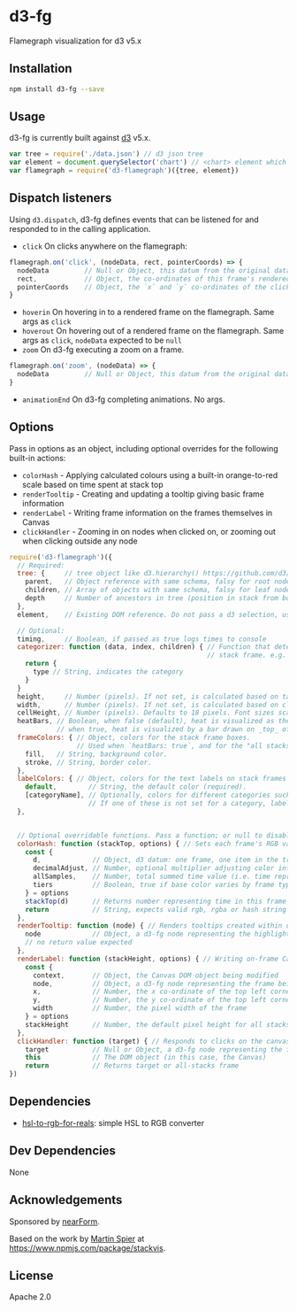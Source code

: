 # d3-fg

Flamegraph visualization for d3 v5.x

## Installation

```sh
npm install d3-fg --save
```

## Usage

d3-fg is currently built against [d3](http://npm.im/d3) v5.x.

```js
var tree = require('./data.json') // d3 json tree
var element = document.querySelector('chart') // <chart> element which should be in html body
var flamegraph = require('d3-flamegraph')({tree, element})
```

## Dispatch listeners

Using `d3.dispatch`, d3-fg defines events that can be listened for and responded to in the calling application.

- `click` On clicks anywhere on the flamegraph:

 ```js
 flamegraph.on('click', (nodeData, rect, pointerCoords) => {
   nodeData         // Null or Object, this datum from the original data set (from node.data)
   rect,            // Object, the co-ordinates of this frame's rendered rectangle
   pointerCoords    // Object, the `x` and `y` co-ordinates of the click event
 }
 ```

 - `hoverin` On hovering in to a rendered frame on the flamegraph. Same args as `click`
 - `hoverout` On hovering out of a rendered frame on the flamegraph. Same args as `click`, `nodeData` expected to be `null`
 - `zoom` On d3-fg executing a zoom on a frame.

 ```js
 flamegraph.on('zoom', (nodeData) => {
   nodeData         // Null or Object, this datum from the original data set (from node.data)
 }
 ```

 - `animationEnd` On d3-fg completing animations. No args.

## Options

Pass in options as an object, including optional overrides for the following built-in actions:

 - `colorHash` - Applying calculated colours using a built-in orange-to-red scale based on time spent at stack top
 - `renderTooltip` - Creating and updating a tooltip giving basic frame information
 - `renderLabel` - Writing frame information on the frames themselves in Canvas
 - `clickHandler` - Zooming in on nodes when clicked on, or zooming out when clicking outside any node

```js
require('d3-flamegraph')({
  // Required:
  tree: {     // tree object like d3.hierarchy() https://github.com/d3/d3-hierarchy/#hierarchy - expects:
    parent,   // Object reference with same schema, falsy for root node (options.tree itself)
    children, // Array of objects with same schema, falsy for leaf nodes (nodes without children)
    depth     // Number of ancestors in tree (position in stack from bottom), zero for root node
  },
  element,    // Existing DOM reference. Do not pass a d3 selection, use d3.select(...).node()

  // Optional:
  timing,     // Boolean, if passed as true logs times to console
  categorizer: function (data, index, children) { // Function that determines the category for a given
                                                  // stack frame. e.g. "app", "core"
    return {
      type // String, indicates the category
    }
  }
  height,     // Number (pixels). If not set, is calculated based on tallest stack
  width,      // Number (pixels). If not set, is calculated based on clientWidth when called
  cellHeight, // Number (pixels). Defaults to 18 pixels. Font sizes scale along with this value.
  heatBars, // Boolean, when false (default), heat is visualized as the background colour of stack frames;
            // when true, heat is visualized by a bar drawn on _top_ of stack frames
  frameColors: { // Object, colors for the stack frame boxes.
                 // Used when `heatBars: true`, and for the "all stacks" row when `heatBars: false`
    fill,   // String, background color.
    stroke, // String, border color.
  },
  labelColors: { // Object, colors for the text labels on stack frames
    default,        // String, the default color (required).
    [categoryName], // Optionally, colors for different categories such as "app", "cpp".
                    // If one of these is not set for a category, labelColors.default is used
  },


  // Optional overridable functions. Pass a function; or null to disable. If undefined, default is used.
  colorHash: function (stackTop, options) { // Sets each frame's RGB value. Default used if unset
    const {
      d,             // Object, d3 datum: one frame, one item in the tree
      decimalAdjust, // Number, optional multiplier adjusting color intensity up or down e.g. for borders
      allSamples,    // Number, total summed time value (i.e. time represented by flamegraph width)
      tiers          // Boolean, true if base color varies by frame type e.g. app vs core
    } = options
    stackTop(d)      // Returns number representing time in this frame not in any non-hidden child frames
    return           // String, expects valid rgb, rgba or hash string
  },
  renderTooltip: function (node) { // Renders tooltips created within d3-fg
    node             // Object, a d3-fg node representing the highlighted frame
    // no return value expected
  },
  renderLabel: function (stackHeight, options) { // Writing on-frame Canvas labels
    const {
      context,       // Object, the Canvas DOM object being modified
      node,          // Object, a d3-fg node representing the frame being labelled
      x,             // Number, the x co-ordinate of the top left corner of the frame
      y,             // Number, the y co-ordinate of the top left corner of the frame
      width          // Number, the pixel width of the frame
    } = options
    stackHeight      // Number, the default pixel height for all stacks in the flamegraph
  },
  clickHandler: function (target) { // Responds to clicks on the canvas, before calling dispatch
    target           // Null or Object, a d3-fg node representing the frame clicked on
    this             // The DOM object (in this case, the Canvas)
    return           // Returns target or all-stacks frame
})
```

## Dependencies

- [hsl-to-rgb-for-reals](https://github.com/davidmarkclements/hsl_rgb_converter): simple HSL to RGB converter

## Dev Dependencies

None

## Acknowledgements

Sponsored by [nearForm](http://nearform.com).

Based on the work by [Martin Spier](<http://martinspier.io/>) at <https://www.npmjs.com/package/stackvis>.

## License

Apache 2.0
